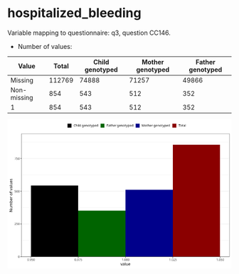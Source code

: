 # hospitalized_bleeding
Variable mapping to questionnaire: q3, question CC146.
- Number of values:

| Value | Total | Child genotyped | Mother genotyped | Father genotyped |
| ----- | ----- | --------------- | ---------------- | ---------------- |
| Missing | 112769 | 74888 | 71257 | 49866 |
| Non-missing | 854 | 543 | 512 | 352 |
| 1 | 854 | 543 | 512 | 352 |



![](hospitalized_bleeding_n.png)



